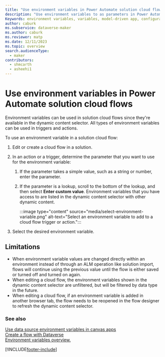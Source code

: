 ```yaml
---
title: "Use environment variables in Power Automate solution cloud flows | MicrosoftDocs"
description: "Use environment variables to as parameters in Power Automate cloud flows."
Keywords: environment variables, variables, model-driven app, configuration data
author: caburk
ms.subservice: dataverse-maker
ms.author: caburk
ms.reviewer: matp
ms.date: 12/11/2023
ms.topic: overview
search.audienceType: 
  - maker
contributors:
  - shmcarth
  - asheehi1
---
```

# Use environment variables in Power Automate solution cloud flows

Environment variables can be used in solution cloud flows since they're available in the dynamic content selector. All types of environment variables can be used in triggers and actions.

To use an environment variable in a solution cloud flow:

1. Edit or create a cloud flow in a solution.
1. In an action or a trigger, determine the parameter that you want to use for the environment variable:

    1. If the parameter takes a simple value, such as a string or number, enter the parameter.
    1. If the parameter is a lookup, scroll to the bottom of the lookup, and then select **Enter custom value**. Environment variables that you have access to are listed in the dynamic content selector with other dynamic content.

        :::image type="content" source="media/select-environment-variable.png" alt-text="Select an environment variable to add to a cloud flow trigger or action.":::

1. Select the desired environment variable.

## Limitations

- When environment variable values are changed directly within an environment instead of through an ALM operation like solution import, flows will continue using the previous value until the flow is either saved or turned off and turned on again.
- When editing a cloud flow, the environment variables shown in the dynamic content selector are unfiltered, but will be filtered by data type in the future. 
- When editing a cloud flow, if an environment variable is added in another browser tab, the flow needs to be reopened in the flow designer to refresh the dynamic content selector.

### See also

[Use data source environment variables in canvas apps](environmentvariables-data-source-canvas-apps.md) <br>
[Create a flow with Dataverse](/flow/connection-cds)</BR>
[Environment variables overview.](EnvironmentVariables.md)</BR>


[!INCLUDE[footer-include](../../includes/footer-banner.md)]
